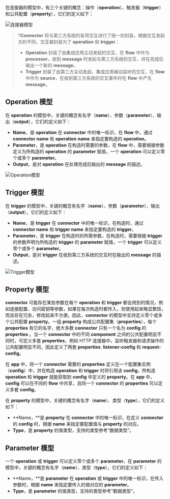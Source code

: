 在连接器的模型中，有三个关键的概念：操作（**operation**）、触发器（**trigger**）和公共配置（**property**），它们的定义如下：

![连接器模型](https://main.qcloudimg.com/raw/640793293fae5ba9f640e5364080c056/%E8%BF%9E%E6%8E%A5%E5%99%A8%E6%A8%A1%E5%9E%8B.png)

>?**Connector** 将与第三方系统的各项交互进行了统一的封装，根据交互发起方的不同，交互被封装为了 **operation** 和 **trigger**：
> - **Operation** 封装了由集成应用主动发起的交互，在 **flow** 中作为 **processor**，收到 **message** 时发起与第三方系统的交互，并在完成后输出一个新的 **message**。
> - **Trigger** 封装了由第三方主动发起、集成应用被动监听的交互，在 **flow** 中作为 **source**，在收到第三方系统的交互事件时在 **flow** 中产生 **message**。

##  Operation 模型

在 **operation** 的模型中，关键的概念有名字（**name**）、参数（**parameter**）、输出（**output**），它们的定义如下：

- **Name**，是 **operation** 在 **connector** 中的唯一标识，在 **flow** 中，通过 **connector** **name** 和 **operation** **name** 来指定要构造的 **operation**。
- **Parameter**，是 **operation** 在构造时需要的参数，在 **flow** 中，需要根据参数定义为所构造的 **operation** 的 **parameter** 赋值，一个 **operation** 可以定义零个或多个 **parameter**。
- **Output**，是对 **operation** 在处理完成后输出的 **message** 的描述。

![Operation模型](https://main.qcloudimg.com/raw/fdb7e3cff83bfde00984db44ffe56905/Operation%E6%A8%A1%E5%9E%8B.png)

## Trigger 模型

在 **trigger** 的模型中，关键的概念有名字（**name**）、参数（**parameter**）、输出（**output**），它们的定义如下：

- **Name**，是 **trigger** 在 **connector** 中的唯一标识，在构造时，通过 **connector name** 和 **trigger name** 来指定要构造的 **trigger**。
- **Parameter**，是 **trigger** 在构造时的所需参数，在构造时，需要根据 **trigger** 的参数声明为所构造的 **trigger** 的 **parameter** 赋值，一个 **trigger** 可以定义零个或多个 **parameter**。
- **Output**，是对 **trigger** 在收到第三方系统的交互时在输出的 **message** 的描述。

![Trigger模型](https://main.qcloudimg.com/raw/984316cb543f5ea34331dfbd5b43603b/Trigger%E6%A8%A1%E5%9E%8B.png)

##  Property 模型

**connector** 可能存在某些参数在每个 **operation** 和 **trigger** 都会用到的情况，例如连接配置、访问密钥等参数，如果在每次构造时都传入，则使用起来略显繁琐，而且存在冗余，修改起来不方便。因此，**connector** 的模型中支持定义零个或多个公共配置 **property**。一组 **property** 构成公共配置集（**properties**），每个 **properties** 有它的名字，绝大多数 **connector** 只有一个名为 **config** 的 **properties** 。当一个 **connector** 中的不同 **component** 之间的公共配置明显不同时，可定义多套 **properties**，例如 HTTP 连接器中，监听触发器和请求操作的公共配置明显不同，因此定义了两套 **properties**: **listener-config** 和 **request-config**。

在 **app** 中，将一个 **connector** 需要的 **properties** 定义在一个配置集实例（**config**）中，并在构造 **operation** 和 **trigger** 时将引用该 **config**，所构造 **operation** 和 **trigger** 就能获取到 **config** 中定义的 **property**。在 **app** 中，**config** 可以在不同的 **flow** 中共享，且同一个 **connector** 的 **properties** 可以定义多套 **config**。

在 **property** 的模型中，关键的概念有名字（**name**）、类型（**type**），它们的定义如下：

- **Name，**是 **property** 在 **connector** 中的唯一标识，在定义 **connector** 的 **config** 时，根据 **name** 来指定要配置值与 **property** 的对应。
- **Type**，是 **property** 的值类型，支持的类型参考“数据类型”。

## Parameter 模型

一个 **operation** 或 **trigger** 可以定义零个或多个 **parameter**，在 **parameter** 的模型中，关键的概念有名字（**name**）、类型（**type**），它们的定义如下：

- **Name，**是 **parameter** 在 **operation** 或 **trigger** 中的唯一标识，在传入参数时，根据 **name** 来指定要传入的值对应的 **parameter**。
- **Type**，是 **parameter** 的值类型，支持的类型参考“数据类型”。
